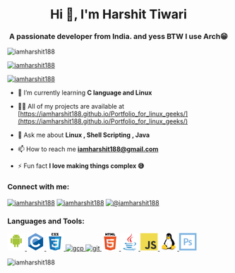 <h1 align="center">Hi 👋, I'm Harshit Tiwari</h1>
<h3 align="center">A passionate developer from India. and yess BTW I use Arch😁</h3>

<p align="left"> <img src="https://komarev.com/ghpvc/?username=iamharshit188&label=Profile%20views&color=0e75b6&style=flat" alt="iamharshit188" /> </p>

<p align="left"> <a href="https://github.com/ryo-ma/github-profile-trophy"><img src="https://github-profile-trophy.vercel.app/?username=iamharshit188" alt="iamharshit188" /></a> </p>

<p align="left"> <a href="https://twitter.com/iamharshit188" target="blank"><img src="https://img.shields.io/twitter/follow/iamharshit188?logo=twitter&style=for-the-badge" alt="iamharshit188" /></a> </p>

- 🌱 I’m currently learning **C language and Linux**

- 👨‍💻 All of my projects are available at [https://iamharshit188.github.io/Portfolio_for_linux_geeks/](https://iamharshit188.github.io/Portfolio_for_linux_geeks/)

- 💬 Ask me about **Linux , Shell Scripting , Java**

- 📫 How to reach me **iamharshit188@gmail.com**

- ⚡ Fun fact **I love making things complex 😅**

<h3 align="left">Connect with me:</h3>
<p align="left">
<a href="https://twitter.com/iamharshit188" target="blank"><img align="center" src="https://raw.githubusercontent.com/rahuldkjain/github-profile-readme-generator/master/src/images/icons/Social/twitter.svg" alt="iamharshit188" height="30" width="40" /></a>
<a href="https://instagram.com/iamharshit188" target="blank"><img align="center" src="https://raw.githubusercontent.com/rahuldkjain/github-profile-readme-generator/master/src/images/icons/Social/instagram.svg" alt="iamharshit188" height="30" width="40" /></a>
<a href="https://youtube.com/@iamharshit188" target="blank"><img align="center" src="https://raw.githubusercontent.com/rahuldkjain/github-profile-readme-generator/master/src/images/icons/Social/youtube.svg" alt="@iamharshit188" height="30" width="40" /></a>
</p>

<h3 align="left">Languages and Tools:</h3>
<p align="left"> <a href="https://developer.android.com" target="_blank" rel="noreferrer"> <img src="https://raw.githubusercontent.com/devicons/devicon/master/icons/android/android-original-wordmark.svg" alt="android" width="40" height="40"/> </a> <a href="https://www.cprogramming.com/" target="_blank" rel="noreferrer"> <img src="https://raw.githubusercontent.com/devicons/devicon/master/icons/c/c-original.svg" alt="c" width="40" height="40"/> </a> <a href="https://www.w3schools.com/css/" target="_blank" rel="noreferrer"> <img src="https://raw.githubusercontent.com/devicons/devicon/master/icons/css3/css3-original-wordmark.svg" alt="css3" width="40" height="40"/> </a> <a href="https://cloud.google.com" target="_blank" rel="noreferrer"> <img src="https://www.vectorlogo.zone/logos/google_cloud/google_cloud-icon.svg" alt="gcp" width="40" height="40"/> </a> <a href="https://git-scm.com/" target="_blank" rel="noreferrer"> <img src="https://www.vectorlogo.zone/logos/git-scm/git-scm-icon.svg" alt="git" width="40" height="40"/> </a> <a href="https://www.w3.org/html/" target="_blank" rel="noreferrer"> <img src="https://raw.githubusercontent.com/devicons/devicon/master/icons/html5/html5-original-wordmark.svg" alt="html5" width="40" height="40"/> </a> <a href="https://www.java.com" target="_blank" rel="noreferrer"> <img src="https://raw.githubusercontent.com/devicons/devicon/master/icons/java/java-original.svg" alt="java" width="40" height="40"/> </a> <a href="https://developer.mozilla.org/en-US/docs/Web/JavaScript" target="_blank" rel="noreferrer"> <img src="https://raw.githubusercontent.com/devicons/devicon/master/icons/javascript/javascript-original.svg" alt="javascript" width="40" height="40"/> </a> <a href="https://www.linux.org/" target="_blank" rel="noreferrer"> <img src="https://raw.githubusercontent.com/devicons/devicon/master/icons/linux/linux-original.svg" alt="linux" width="40" height="40"/> </a> <a href="https://www.photoshop.com/en" target="_blank" rel="noreferrer"> <img src="https://raw.githubusercontent.com/devicons/devicon/master/icons/photoshop/photoshop-line.svg" alt="photoshop" width="40" height="40"/> </a> </p>

<p><img align="center" src="https://github-readme-stats.vercel.app/api/top-langs?username=iamharshit188&show_icons=true&locale=en&layout=compact" alt="iamharshit188" /></p>

